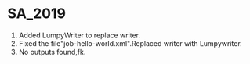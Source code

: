 # SA_2019
1. Added LumpyWriter to replace writer.
2. Fixed the file"job-hello-world.xml".Replaced writer with Lumpywriter.
3. No outputs found,fk.
